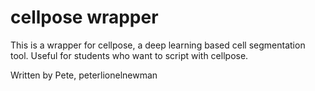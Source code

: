 # cellpose wrapper

This is a wrapper for cellpose, a deep learning based cell segmentation tool. Useful for students who want to script with cellpose.

Written by Pete, peterlionelnewman
